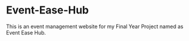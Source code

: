 # Event-Ease-Hub
This is an event management website for my Final Year Project named as Event Ease Hub.
